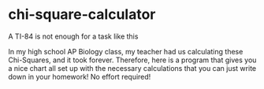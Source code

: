 # chi-square-calculator
A TI-84 is not enough for a task like this

In my high school AP Biology class, my teacher had us calculating these Chi-Squares, and it took forever. Therefore, here is a program that gives you a nice chart all set up with the necessary calculations that you can just write down in your homework! No effort required!
